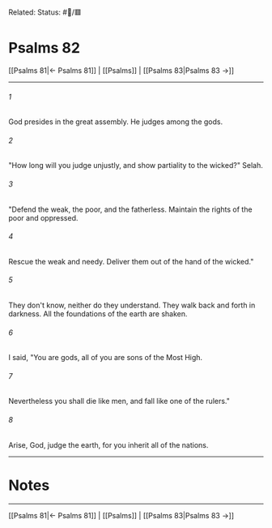 Related:
Status: #📖/🟥
# Psalms 82

[[Psalms 81|← Psalms 81]] | [[Psalms]] | [[Psalms 83|Psalms 83 →]]
***



###### 1 
God presides in the great assembly. He judges among the gods. 

###### 2 
"How long will you judge unjustly, and show partiality to the wicked?" Selah. 

###### 3 
"Defend the weak, the poor, and the fatherless. Maintain the rights of the poor and oppressed. 

###### 4 
Rescue the weak and needy. Deliver them out of the hand of the wicked." 

###### 5 
They don't know, neither do they understand. They walk back and forth in darkness. All the foundations of the earth are shaken. 

###### 6 
I said, "You are gods, all of you are sons of the Most High. 

###### 7 
Nevertheless you shall die like men, and fall like one of the rulers." 

###### 8 
Arise, God, judge the earth, for you inherit all of the nations.

---
# Notes


***
[[Psalms 81|← Psalms 81]] | [[Psalms]] | [[Psalms 83|Psalms 83 →]]
